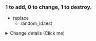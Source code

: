 ### 1 to add, 0 to change, 1 to destroy.
- replace
	- random_id.test
<details><summary>Change details (Click me)</summary>

```diff
# random_id.test will be replaced
@@ -1,10 +1,5 @@
 {
-  "b64_std": "qddo6VPNl1g=",
-  "b64_url": "qddo6VPNl1g",
-  "byte_length": 8,
-  "dec": "12238365863745263448",
-  "hex": "a9d768e953cd9758",
-  "id": "qddo6VPNl1g",
+  "byte_length": 10,
   "keepers": null,
   "prefix": null
 }
```

</details>
